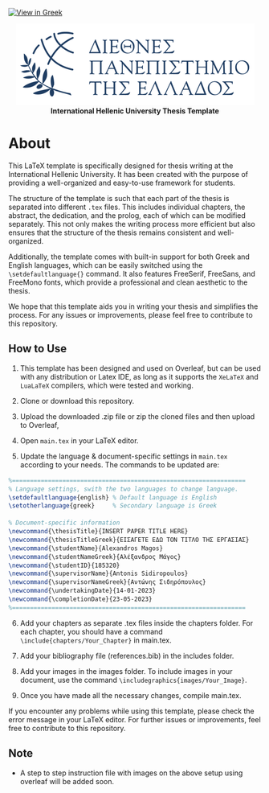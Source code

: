 [![View in Greek](https://img.shields.io/badge/View%20in-Greek-blue)](README_el.md)
<p align="center">
  <img src="images/titlepage/ihu-logo-gr.png" alt="International Hellenic University logo">
  <br>
  <b>International Hellenic University Thesis Template</b>
</p>

# About

This LaTeX template is specifically designed for thesis writing at the International Hellenic University. It has been created with the purpose of providing a well-organized and easy-to-use framework for students.

The structure of the template is such that each part of the thesis is separated into different `.tex` files. This includes individual chapters, the abstract, the dedication, and the prolog, each of which can be modified separately. This not only makes the writing process more efficient but also ensures that the structure of the thesis remains consistent and well-organized.

Additionally, the template comes with built-in support for both Greek and English languages, which can be easily switched using the `\setdefaultlanguage{}` command. It also features FreeSerif, FreeSans, and FreeMono fonts, which provide a professional and clean aesthetic to the thesis.

We hope that this template aids you in writing your thesis and simplifies the process. For any issues or improvements, please feel free to contribute to this repository.

## How to Use

1. This template has been designed and used on Overleaf, but can be used with any distribution or Latex IDE, as long as it supports the `XeLaTeX` and `LuaLaTeX` compilers, which were tested and working.

2. Clone or download this repository.

3. Upload the downloaded .zip file or zip the cloned files and then upload to Overleaf, 

4. Open `main.tex` in your LaTeX editor.

5. Update the language & document-specific settings in `main.tex` according to your needs. The commands to be updated are:

```tex
%=================================================================
% Language settings, swith the two languages to change language.
\setdefaultlanguage{english} % Default language is English
\setotherlanguage{greek}     % Secondary language is Greek

% Document-specific information
\newcommand{\thesisTitle}{INSERT PAPER TITLE HERE}
\newcommand{\thesisTitleGreek}{ΕΙΣΑΓΕΤΕ ΕΔΩ ΤΟΝ ΤΙΤΛΟ ΤΗΣ ΕΡΓΑΣΙΑΣ}
\newcommand{\studentName}{Alexandros Magos}
\newcommand{\studentNameGreek}{Αλέξανδρος Μάγος}
\newcommand{\studentID}{185320}
\newcommand{\supervisorName}{Antonis Sidiropoulos}
\newcommand{\supervisorNameGreek}{Αντώνης Σιδηρόπουλος}
\newcommand{\undertakingDate}{14-01-2023}
\newcommand{\completionDate}{23-05-2023}
%=================================================================
``````

6. Add your chapters as separate .tex files inside the chapters folder. For each chapter, you should have a command `\include{chapters/Your_Chapter}` in main.tex.

7. Add your bibliography file (references.bib) in the includes folder.

8. Add your images in the images folder. To include images in your document, use the command `\includegraphics{images/Your_Image}`.

9. Once you have made all the necessary changes, compile main.tex.

If you encounter any problems while using this template, please check the error message in your LaTeX editor. For further issues or improvements, feel free to contribute to this repository.

## Note

- A step to step instruction file with images on the above setup using overleaf will be added soon.